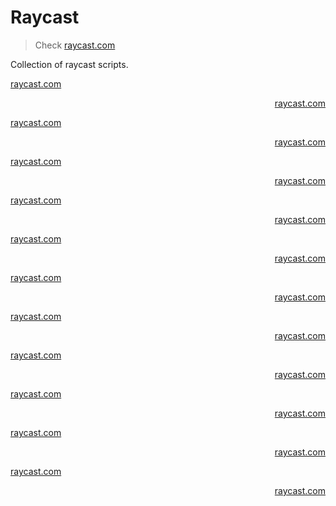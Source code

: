 # Raycast

> Check [raycast.com](https://raycast.com)

Collection of raycast scripts.

[raycast.com](https://raycast.com)

<p align="right"><a href="https://raycast.com">raycast.com</a></p>

[raycast.com](https://raycast.com)

<p align="right"><a href="https://raycast.com">raycast.com</a></p>

[raycast.com](https://raycast.com)

<p align="right"><a href="https://raycast.com">raycast.com</a></p>

[raycast.com](https://raycast.com)

<p align="right"><a href="https://raycast.com">raycast.com</a></p>

[raycast.com](https://raycast.com)

<p align="right"><a href="https://raycast.com">raycast.com</a></p>

[raycast.com](https://raycast.com)

<p align="right"><a href="https://raycast.com">raycast.com</a></p>

[raycast.com](https://raycast.com)

<p align="right"><a href="https://raycast.com">raycast.com</a></p>

[raycast.com](https://raycast.com)

<p align="right"><a href="https://raycast.com">raycast.com</a></p>

[raycast.com](https://raycast.com)

<p align="right"><a href="https://raycast.com">raycast.com</a></p>

[raycast.com](https://raycast.com)

<p align="right"><a href="https://raycast.com">raycast.com</a></p>

[raycast.com](https://raycast.com)

<p align="right"><a href="https://raycast.com">raycast.com</a></p>
